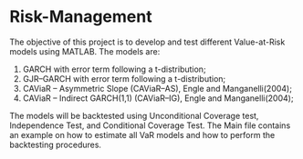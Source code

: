 # Risk-Management
The objective of this project is to develop and test different Value-at-Risk models using MATLAB.
The models are:
1. GARCH with error term following a t-distribution;
2. GJR–GARCH with error term following a t-distribution;
3. CAViaR – Asymmetric Slope (CAViaR–AS), Engle and Manganelli(2004);
4. CAViaR – Indirect GARCH(1,1) (CAViaR–IG), Engle and Manganelli(2004);

The models will be backtested using Unconditional Coverage test, Independence Test, and Conditional
Coverage Test.
The Main file contains an example on how to estimate all VaR models and how to perform the backtesting procedures.
